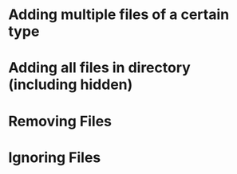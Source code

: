 # Adding multiple files of a certain type

# Adding all files in directory (including hidden)

# Removing Files

# Ignoring Files

